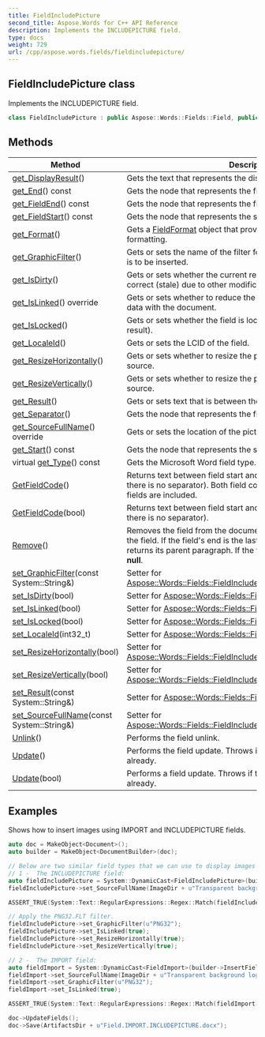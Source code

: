 ```yaml
---
title: FieldIncludePicture
second_title: Aspose.Words for C++ API Reference
description: Implements the INCLUDEPICTURE field. 
type: docs
weight: 729
url: /cpp/aspose.words.fields/fieldincludepicture/
---
```

## FieldIncludePicture class


Implements the INCLUDEPICTURE field.

```cpp
class FieldIncludePicture : public Aspose::Words::Fields::Field, public Aspose::Words::Fields::IFieldCodeTokenInfoProvider, public Aspose::Words::Fields::IFieldIncludePictureCode
```

## Methods

| Method | Description |
| --- | --- |
| [get_DisplayResult](../field/get_displayresult/)() | Gets the text that represents the displayed field result. |
| [get_End](../field/get_end/)() const | Gets the node that represents the field end. |
| [get_FieldEnd](../field/get_fieldend/)() const | Gets the node that represents the field end. |
| [get_FieldStart](../field/get_fieldstart/)() const | Gets the node that represents the start of the field. |
| [get_Format](../field/get_format/)() | Gets a [FieldFormat](../fieldformat/) object that provides typed access to field's formatting. |
| [get_GraphicFilter](./get_graphicfilter/)() | Gets or sets the name of the filter for the format of the graphic that is to be inserted. |
| [get_IsDirty](../field/get_isdirty/)() | Gets or sets whether the current result of the field is no longer correct (stale) due to other modifications made to the document. |
| [get_IsLinked](./get_islinked/)() override | Gets or sets whether to reduce the file size by not storing graphics data with the document. |
| [get_IsLocked](../field/get_islocked/)() | Gets or sets whether the field is locked (should not recalculate its result). |
| [get_LocaleId](../field/get_localeid/)() | Gets or sets the LCID of the field. |
| [get_ResizeHorizontally](./get_resizehorizontally/)() | Gets or sets whether to resize the picture horizontally from the source. |
| [get_ResizeVertically](./get_resizevertically/)() | Gets or sets whether to resize the picture vertically from the source. |
| [get_Result](../field/get_result/)() | Gets or sets text that is between the field separator and field end. |
| [get_Separator](../field/get_separator/)() | Gets the node that represents the field separator. Can be null. |
| [get_SourceFullName](./get_sourcefullname/)() override | Gets or sets the location of the picture using an IRI. |
| [get_Start](../field/get_start/)() const | Gets the node that represents the start of the field. |
| virtual [get_Type](../field/get_type/)() const | Gets the Microsoft Word field type. |
| [GetFieldCode](../field/getfieldcode/)() | Returns text between field start and field separator (or field end if there is no separator). Both field code and field result of child fields are included. |
| [GetFieldCode](../field/getfieldcode/)(bool) | Returns text between field start and field separator (or field end if there is no separator). |
| [Remove](../field/remove/)() | Removes the field from the document. Returns a node right after the field. If the field's end is the last child of its parent node, returns its parent paragraph. If the field is already removed, returns **null**. |
| [set_GraphicFilter](./set_graphicfilter/)(const System::String\&) | Setter for [Aspose::Words::Fields::FieldIncludePicture::get_GraphicFilter](./get_graphicfilter/). |
| [set_IsDirty](../field/set_isdirty/)(bool) | Setter for [Aspose::Words::Fields::Field::get_IsDirty](../field/get_isdirty/). |
| [set_IsLinked](./set_islinked/)(bool) | Setter for [Aspose::Words::Fields::FieldIncludePicture::get_IsLinked](./get_islinked/). |
| [set_IsLocked](../field/set_islocked/)(bool) | Setter for [Aspose::Words::Fields::Field::get_IsLocked](../field/get_islocked/). |
| [set_LocaleId](../field/set_localeid/)(int32_t) | Setter for [Aspose::Words::Fields::Field::get_LocaleId](../field/get_localeid/). |
| [set_ResizeHorizontally](./set_resizehorizontally/)(bool) | Setter for [Aspose::Words::Fields::FieldIncludePicture::get_ResizeHorizontally](./get_resizehorizontally/). |
| [set_ResizeVertically](./set_resizevertically/)(bool) | Setter for [Aspose::Words::Fields::FieldIncludePicture::get_ResizeVertically](./get_resizevertically/). |
| [set_Result](../field/set_result/)(const System::String\&) | Setter for [Aspose::Words::Fields::Field::get_Result](../field/get_result/). |
| [set_SourceFullName](./set_sourcefullname/)(const System::String\&) | Setter for [Aspose::Words::Fields::FieldIncludePicture::get_SourceFullName](./get_sourcefullname/). |
| [Unlink](../field/unlink/)() | Performs the field unlink. |
| [Update](../field/update/)() | Performs the field update. Throws if the field is being updated already. |
| [Update](../field/update/)(bool) | Performs a field update. Throws if the field is being updated already. |

## Examples




Shows how to insert images using IMPORT and INCLUDEPICTURE fields. 
```cpp
auto doc = MakeObject<Document>();
auto builder = MakeObject<DocumentBuilder>(doc);

// Below are two similar field types that we can use to display images linked from the local file system.
// 1 -  The INCLUDEPICTURE field:
auto fieldIncludePicture = System::DynamicCast<FieldIncludePicture>(builder->InsertField(FieldType::FieldIncludePicture, true));
fieldIncludePicture->set_SourceFullName(ImageDir + u"Transparent background logo.png");

ASSERT_TRUE(System::Text::RegularExpressions::Regex::Match(fieldIncludePicture->GetFieldCode(), u" INCLUDEPICTURE  .*")->get_Success());

// Apply the PNG32.FLT filter.
fieldIncludePicture->set_GraphicFilter(u"PNG32");
fieldIncludePicture->set_IsLinked(true);
fieldIncludePicture->set_ResizeHorizontally(true);
fieldIncludePicture->set_ResizeVertically(true);

// 2 -  The IMPORT field:
auto fieldImport = System::DynamicCast<FieldImport>(builder->InsertField(FieldType::FieldImport, true));
fieldImport->set_SourceFullName(ImageDir + u"Transparent background logo.png");
fieldImport->set_GraphicFilter(u"PNG32");
fieldImport->set_IsLinked(true);

ASSERT_TRUE(System::Text::RegularExpressions::Regex::Match(fieldImport->GetFieldCode(), u" IMPORT  .* \\\\c PNG32 \\\\d")->get_Success());

doc->UpdateFields();
doc->Save(ArtifactsDir + u"Field.IMPORT.INCLUDEPICTURE.docx");
```

